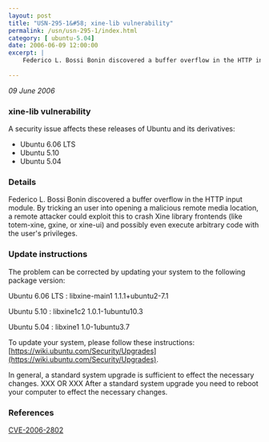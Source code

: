 ```yaml
---
layout: post
title: "USN-295-1&#58; xine-lib vulnerability"
permalink: /usn/usn-295-1/index.html
category: [ ubuntu-5.04]
date: 2006-06-09 12:00:00
excerpt: |
    Federico L. Bossi Bonin discovered a buffer overflow in the HTTP input module. By tricking an user into opening a malicious remote media location, a remote attacker could exploit this to crash Xine library frontends (like totem-xine, gxine, or xine-ui) and possibly even execute arbitrary code with the user&#39;s privileges.
    
--- 
```

 
 

*09 June 2006*

### xine-lib vulnerability

A security issue affects these releases of Ubuntu and its derivatives:

* Ubuntu 6.06 LTS
* Ubuntu 5.10
* Ubuntu 5.04

### Details

Federico L. Bossi Bonin discovered a buffer overflow in the HTTP input module. By tricking an user into opening a malicious remote media location, a remote attacker could exploit this to crash Xine library frontends (like totem-xine, gxine, or xine-ui) and possibly even execute arbitrary code with the user&#39;s privileges.

### Update instructions

The problem can be corrected by updating your system to the following package version:

Ubuntu 6.06 LTS
 : libxine-main1 <span>1.1.1+ubuntu2-7.1</span>

Ubuntu 5.10
 : libxine1c2 <span>1.0.1-1ubuntu10.3</span>

Ubuntu 5.04
 : libxine1 <span>1.0-1ubuntu3.7</span>

To update your system, please follow these instructions: [https://wiki.ubuntu.com/Security/Upgrades](https://wiki.ubuntu.com/Security/Upgrades).

In general, a standard system upgrade is sufficient to effect the necessary changes. XXX OR XXX After a standard system upgrade you need to reboot your computer to effect the necessary changes.

### References

 
 [CVE-2006-2802](http://people.ubuntu.com/~ubuntu-security/cve/CVE-2006-2802)
 

